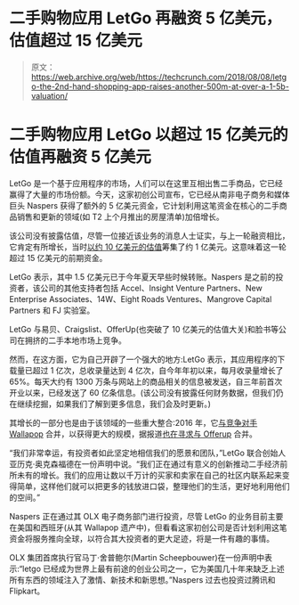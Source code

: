# 二手购物应用 LetGo 再融资 5 亿美元，估值超过 15 亿美元

> 原文：<https://web.archive.org/web/https://techcrunch.com/2018/08/08/letgo-the-2nd-hand-shopping-app-raises-another-500m-at-over-a-1-5b-valuation/>

# 二手购物应用 LetGo 以超过 15 亿美元的估值再融资 5 亿美元

LetGo 是一个基于应用程序的市场，人们可以在这里互相出售二手商品，它已经赢得了大量的市场份额。今天，这家初创公司宣布，它已经从南非电子商务和媒体巨头 Naspers 获得了额外的 5 亿美元资金，它计划利用这笔资金在核心的二手商品销售和更新的领域(如 T2 上个月推出的房屋清单)加倍增长。

该公司没有披露估值，尽管一位接近该业务的消息人士证实，与上一轮融资相比，它肯定有所增长，当时[以约 10 亿美元的估值](https://web.archive.org/web/20230330193734/https://techcrunch.com/2017/09/28/used-goods-marketplace-letgo-quietly-raised-100m-more-at-a-1b-valuation/)筹集了约 1 亿美元。这意味着这一轮超过 15 亿美元的前期资金。

LetGo 表示，其中 1.5 亿美元已于今年夏天早些时候转账。Naspers 是之前的投资者，该公司的其他支持者包括 Accel、Insight Venture Partners、New Enterprise Associates、14W、Eight Roads Ventures、Mangrove Capital Partners 和 FJ 实验室。

LetGo 与易贝、Craigslist、OfferUp(也突破了 10 亿美元的估值大关)和脸书等公司在拥挤的二手本地市场上竞争。

然而，在这方面，它为自己开辟了一个强大的地方:LetGo 表示，其应用程序的下载量已超过 1 亿次，总收录量达到 4 亿次，自今年年初以来，每月收录量增长了 65%。每天大约有 1300 万条与网站上的商品相关的信息被发送，自三年前首次开业以来，已经发送了 60 亿条信息。(该公司没有披露任何财务数据，但我们仍在继续挖掘，如果我们了解到更多信息，我们会及时更新。)

其增长的一部分也是由于该领域的一些重大整合:2016 年，它[与竞争对手 Wallapop](https://web.archive.org/web/20230330193734/https://techcrunch.com/2016/05/10/wallapop-and-letgo-two-craigslist-rivals-plan-merger-to-take-on-the-u-s-market/?_ga=2.112275460.1813332669.1533647816-1960936357.1517502256) 合并，以获得更大的规模，据报道[也在寻求与 Offerup](https://web.archive.org/web/20230330193734/https://www.recode.net/2017/12/28/16823388/letgo-offerup-merger-talks-craiglist-local-commerce-marketplace) 合并。

“我们非常幸运，有投资者如此坚定地相信我们的愿景和团队，”LetGo 联合创始人亚历克·奥克森福德在一份声明中说。“我们正在通过有意义的创新推动二手经济前所未有的增长。我们的应用让数以千万计的买家和卖家在自己的社区内联系起来变得简单，这样他们就可以把更多的钱放进口袋，整理他们的生活，更好地利用他们的空间。”

Naspers 正在通过其 OLX 电子商务部门进行投资，尽管 LetGo 的业务目前主要在美国和西班牙(从其 Wallapop 遗产中)，但看看这家初创公司是否计划利用这笔资金将服务推向全球，以符合其大投资者的更大足迹，将是一件有趣的事情。

OLX 集团首席执行官马丁·舍普鲍尔(Martin Scheepbouwer)在一份声明中表示:“letgo 已经成为世界上最有前途的创业公司之一，它为美国几十年来缺乏上述所有东西的领域注入了激情、新技术和新思想。”Naspers 过去也投资过腾讯和 Flipkart。